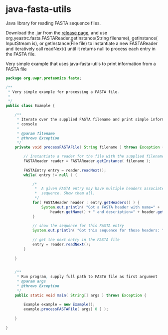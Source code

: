 # java-fasta-utils

Java library for reading FASTA sequence files.

Download the .jar from the [release page](https://github.com/yeastrc/java-fasta-utils/releases), and use org.yeastrc.fasta.FASTAReader.getInstance(String filename), getInstance( InputStream is), or getInstance(File file) to instantiate a new FASTAReader and iteratively call readNext() until it returns null to process each entry in the FASTA file.

Very simple example that uses java-fasta-utils to print information from a FASTA file

```java
package org.uwpr.proteomics.fasta;

/**
 * Very simple example for processing a FASTA file.
 *
 */
public class Example {

	/**
	 * Iterate over the supplied FASTA filename and print simple information to
	 * console
     * 
	 * @param filename
	 * @throws Exception
	 */
	private void processFASTAFile( String filename ) throws Exception {

		// Instantiate a reader for the file with the supplied filename
		FASTAReader reader = FASTAReader.getInstance( filename );
		
		FASTAEntry entry = reader.readNext();
		while( entry != null ) {

			/*
			 *  A given FASTA entry may have multiple headers associated with a
			 *  sequence. Show them all.
			 */
			for( FASTAHeader header : entry.getHeaders() ) {
				System.out.println( "Got a FASTA header with name=" +
					header.getName() + " and description=" + header.getDescription() );
			}
			
			// show the sequence for this FASTA entry
			System.out.println( "Got this sequence for those headers: " + entry.getSequence() + "\n" );
			
			// get the next entry in the FASTA file
			entry = reader.readNext();
		}
		
	}
	

	/**
	 * Run program, supply full path to FASTA file as first argument
	 * @param args
	 * @throws Exception
	 */
	public static void main( String[] args ) throws Exception {
		
		Example example = new Example();
		example.processFASTAFile( args[ 0 ] );
		
	}
	
}

```
